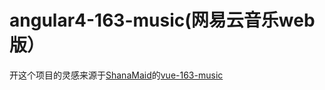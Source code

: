 # angular4-163-music(网易云音乐web版）
开这个项目的灵感来源于[ShanaMaid](https://github.com/ShanaMaid)的[vue-163-music](https://github.com/ShanaMaid/vue-163-music)
